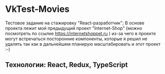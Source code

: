 # VkTest-Movies 
Тестовое задание на стажировку "React-разработчик";
В основе проекта лежит мой предыдущий проект "Internet-Shop" (можно посмотреть по ссылке https://internetshoppet.ru ) из-за чего в проекте могут встречаться посторонние компоненты, которые я решил не удалять так как в дальнейшем планирую масштабировать и этот проект :-)

## Технологии: React, Redux, TypeScript

